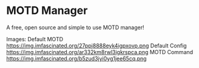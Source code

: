 # MOTD Manager

A free, open source and simple to use MOTD manager!

Images:
Default MOTD https://img.imfascinated.org/27ppj8888eyk4igpxovp.png
Default Config https://img.imfascinated.org/ar332km8rwl3igkrspca.png
MOTD Command https://img.imfascinated.org/b5zud3jyi0yg1jee65cq.png
